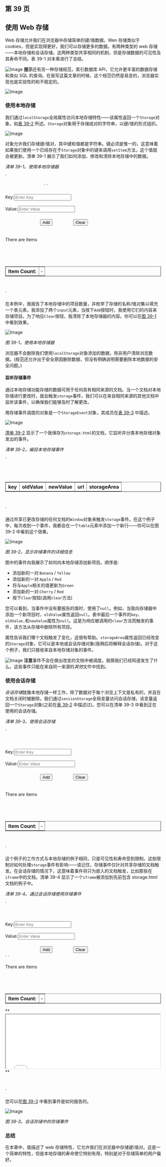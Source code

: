 ## 第 39 页

## 使用 Web 存储

Web 存储允许我们在浏览器中存储简单的键/值数据。Wen 存储类似于 cookies，但是实现得更好，我们可以存储更多的数据。有两种类型的 web 存储——本地存储和会话存储。这两种类型共享相同的机制，但是存储数据的可见性及其寿命不同。表 39-1 对本章进行了总结。

![Image](images/square.jpg) **提示**还有另一种存储规范，索引数据库 API，它允许更丰富的数据存储和类似 SQL 的查询。在我写这篇文章的时候，这个规范仍然是易变的，浏览器实现也是实验性的和不稳定的。

![Image](images/t3901.jpg)

### 使用本地存储

我们通过`localStorage`全局属性访问本地存储特性——该属性返回一个`Storage`对象，如[表 39-2](#tab_39_2) 所述。`Storage`对象用于存储成对的字符串，以键/值的形式组织。

![Image](images/t3902.jpg)

对象允许我们存储键/值对，其中键和值都是字符串。键必须是惟一的，这意味着如果我们使用一个已经存在于`Storage`对象中的键来调用`setItem`方法，这个值就会被更新。清单 39-1 展示了我们如何添加、修改和清除本地存储中的数据。

*清单 39-1。使用本地存储器*

`<!DOCTYPE HTML>
<html>
    <head>
        <title>Example</title>
        <style>
            body > * {float: left;}
            table {border-collapse: collapse; margin-left: 50px}
            th, td {padding: 4px;}
            th {text-align: right;}
            input {border: thin solid black; padding: 2px;}
            label {min-width: 50px; display: inline-block; text-align: right;}
            #countmsg, #buttons {margin-left: 50px; margin-top: 5px; margin-bottom: 5px;}
        </style>
    </head>
    <body>` `        <div>
            <div><label>Key:</label><input id="key" placeholder="Enter Key"/></div>
            <div><label>Value:</label><input id="value" placeholder="Enter Value"/></div>
            <div id="buttons">
                <button id="add">Add</button>
                <button id="clear">Clear</button>
            </div>
            <p id="countmsg">There are <span id="count"></span> items</p>
        </div>

        <table id="data" border="1">
            <tr><th>Item Count:</th><td id="count">-</td></tr>
        </table>

        <script>
            displayData();

            var buttons = document.getElementsByTagName("button");
            for (var i = 0; i < buttons.length; i++) {
                buttons[i].onclick = handleButtonPress;
            }

            function handleButtonPress(e) {
                switch (e.target.id) {
                    case 'add':
                        var key = document.getElementById("key").value;
                        var value = document.getElementById("value").value;
                        **localStorage.setItem(key, value);**
                        break;
                    case 'clear':
**                        localStorage.clear();**
                        break;
                }
                displayData();
            }

            function displayData() {
                var tableElem = document.getElementById("data");
                tableElem.innerHTML = "";
                **var itemCount = localStorage.length;**
                document.getElementById("count").innerHTML = itemCount;
                for (var i = 0; i < itemCount; i++) {
                    **var key = localStorage.key(i);**
                    **var val = localStorage[key];**
                    tableElem.innerHTML += "<tr><th>" + key + ":</th><td>"
                        + val + "</td></tr>";
                }
            }
        </script>
    </body>
</html>`

在本例中，我报告了本地存储中的项目数量，并枚举了存储的名称/值对集以填充一个表元素。我添加了两个`input`元素，当按下`Add`按钮时，我使用它们的内容来存储项目。为了响应`Clear`按钮，我清除了本地存储器的内容。你可以在[图 39-1](#fig_39_1) 中看到效果。

![Image](images/3901.jpg)

*图 39-1。使用本地存储器*

浏览器不会删除我们使用`localStorage`对象添加的数据，除非用户清除浏览数据。(规范还允许出于安全原因删除数据，但没有明确说明需要删除本地数据的安全问题。)

#### 监听存储事件

通过本地存储功能存储的数据可用于任何具有相同来源的文档。当一个文档对本地存储进行更改时，就会触发`storage`事件，我们可以在来自相同来源的其他文档中监听该事件，以确保我们能够及时了解更改。

用存储事件调度的对象是一个`StorageEvent`对象，其成员在[表 39-3](#tab_39_3) 中描述。

![Image](images/t3903.jpg)

[清单 39-2](#list_39_2) 显示了一个我保存为`storage.html`的文档，它监听并分类本地存储对象发出的事件。

*清单 39-2。编目本地存储事件*

`<!DOCTYPE HTML>
<html>
    <head>
        <title>Storage</title>
        <style>
            table {border-collapse: collapse;}
            th, td {padding: 4px;}
        </style>
    </head>
    <body>
        <table id="data" border="1">
            <tr>
                <th>key</th>
                <th>oldValue</th>
                <th>newValue</th>
                <th>url</th>
                <th>storageArea</th>
            </tr>
        </table>
        <script>
            var tableElem = document.getElementById("data");

**            window.onstorage = handleStorage;**

**            function handleStorage(e) {**
**                var row = "<tr>";**
**                row += "<td>" + e.key + "</td>";**
**                row += "<td>" + e.oldValue + "</td>";**
**                row += "<td>" + e.newValue + "</td>";**
**                row += "<td>" + e.url + "</td>";**
**                row += "<td>" + (e.storageArea == localStorage) + "</td></tr>";**
**                tableElem.innerHTML += row;**
**            };**
        </script>
    </body>
</html>`

通过共享已更改存储的任何文档的`Window`对象来触发`storage`事件。在这个例子中，每次收到一个事件，我都会在一个`table`元素中添加一个新行——你可以在图 39-2 中看到这个效果。

![Image](images/3902.jpg)

*图 39-2。显示存储事件的详细信息*

图中的事件向我展示了如何向本地存储添加新项目。顺序是:

*   添加新的一对:`Banana` / `Yellow`
*   添加新的一对:`Apple` / `Red`
*   将与`Apple`相关的值更新为`Green`
*   添加新的一对:`Cherry` / `Red`
*   按下`Clear`按钮(调用`clear`方法)

您可以看到，当事件中没有要报告的值时，使用了`null`。例如，当我向存储器中添加一个新项目时，`oldValue`属性返回`null`。表中最后一个事件的`key`、`oldValue,`和`newValue`属性为`null`。这是为响应被调用的`clear`方法而触发的事件，该方法从存储中删除所有项目。

属性告诉我们哪个文档触发了变化，这很有帮助。`storageArea`属性返回已经改变的`Storage`对象，它可以是本地或会话存储对象(我稍后将解释会话存储)。对于这个例子，我们只接收来自本地存储对象的事件。

![Image](images/square.jpg) **注意**事件不会在做出改变的文档中被调度。我猜我们已经知道发生了什么。这些事件只能在来自同一来源的*其他*文件中找到。

### 使用会话存储

*会话存储*就像本地存储一样工作，除了数据对于每个浏览上下文是私有的，并且在文档关闭时被删除。我们通过`sessionStorage`全局变量访问会话存储，该变量返回一个`Storage`对象(之前在[表 39-2](#tab_39_2) 中描述过)。您可以在清单 39-3 中看到正在使用的会话存储。

*清单 39-3。使用会话存储*

`<!DOCTYPE HTML>
<html>
    <head>
        <title>Example</title>
        <style>
            body > * {float: left;}
            table {border-collapse: collapse; margin-left: 50px}
            th, td {padding: 4px;}
            th {text-align: right;}
            input {border: thin solid black; padding: 2px;}
            label {min-width: 50px; display: inline-block; text-align: right;}
            #countmsg, #buttons {margin-left: 50px; margin-top: 5px; margin-bottom: 5px;}
        </style>
    </head>
    <body>
        <div>
            <div><label>Key:</label><input id="key" placeholder="Enter Key"/></div>
            <div><label>Value:</label><input id="value" placeholder="Enter Value"/></div>
            <div id="buttons">
                <button id="add">Add</button>
                <button id="clear">Clear</button>
            </div>
            <p id="countmsg">There are <span id="count"></span> items</p>
        </div>

        <table id="data" border="1">
            <tr><th>Item Count:</th><td id="count">-</td></tr>
        </table>

        <script>
            displayData();

            var buttons = document.getElementsByTagName("button");
            for (var i = 0; i < buttons.length; i++) {
                buttons[i].onclick = handleButtonPress;
            }

            function handleButtonPress(e) {
                switch (e.target.id) {
                    case 'add':
                        var key = document.getElementById("key").value;
                        var value = document.getElementById("value").value;
**                        sessionStorage.setItem(key, value);**
                        break;
                    case 'clear':
**                        sessionStorage.clear();**` `                        break;
                }
                displayData();
            }

            function displayData() {
                var tableElem = document.getElementById("data");
                tableElem.innerHTML = "";
**                var itemCount = sessionStorage.length;**
                document.getElementById("count").innerHTML = itemCount;
                for (var i = 0; i < itemCount; i++) {
**                    var key = sessionStorage.key(i);**
**                    var val = sessionStorage[key];**
                    tableElem.innerHTML += "<tr><th>" + key + ":</th><td>"
                        + val + "</td></tr>";
                }
            }
        </script>
    </body>
</html>`

这个例子的工作方式与本地存储的例子相同，只是可见性和寿命受到限制。这些限制对如何处理`storage`事件有影响——请记住，存储事件仅针对共享存储的文档触发。在会话存储的情况下，这意味着事件将只为嵌入的文档触发，比如那些在`iframe`中的文档。清单 39-4 显示了一个`iframe`被添加到先前包含 storage.html 文档的例子中。

*清单 39-4。通过会话存储使用存储事件*

`<!DOCTYPE HTML>
<html>
    <head>
        <title>Example</title>
        <style>
            body > * {float: left;}
            table {border-collapse: collapse; margin-left: 50px}
            th, td {padding: 4px;}
            th {text-align: right;}
            input {border: thin solid black; padding: 2px;}
            label {min-width: 50px; display: inline-block; text-align: right;}
            #countmsg, #buttons {margin-left: 50px; margin-top: 5px; margin-bottom: 5px;}
            iframe {clear: left;}
        </style>
    </head>
    <body>
        <div>
            <div><label>Key:</label><input id="key" placeholder="Enter Key"/></div>
            <div><label>Value:</label><input id="value" placeholder="Enter Value"/></div>
            <div id="buttons">
                <button id="add">Add</button>
                <button id="clear">Clear</button>
            </div>` `            <p id="countmsg">There are <span id="count"></span> items</p>
        </div>

        <table id="data" border="1">
            <tr><th>Item Count:</th><td id="count">-</td></tr>
        </table>

**        <iframe src="storage.html" width="500" height="175"></iframe>**

        <script>
            displayData();

            var buttons = document.getElementsByTagName("button");
            for (var i = 0; i < buttons.length; i++) {
                buttons[i].onclick = handleButtonPress;
            }

            function handleButtonPress(e) {
                switch (e.target.id) {
                    case 'add':
                        var key = document.getElementById("key").value;
                        var value = document.getElementById("value").value;
                        sessionStorage.setItem(key, value);
                        break;
                    case 'clear':
                        sessionStorage.clear();
                        break;
                }
                displayData();
            }

            function displayData() {
                var tableElem = document.getElementById("data");
                tableElem.innerHTML = "";
                var itemCount = sessionStorage.length;
                document.getElementById("count").innerHTML = itemCount;
                for (var i = 0; i < itemCount; i++) {
                    var key = sessionStorage.key(i);
                    var val = sessionStorage[key];
                    tableElem.innerHTML += "<tr><th>" + key + ":</th><td>"
                        + val + "</td></tr>";
                }
            }
        </script>
    </body>
</html>`

您可以在[图 39-3](#fig_39_3) 中看到事件是如何报告的。

![Image](images/3903.jpg)

*图 39-3。会话存储中的存储事件*

### 总结

在本章中，我描述了 web 存储特性，它允许我们在浏览器中存储键/值对。这是一个简单的特性，但是本地存储的寿命使它特别有用，特别是对于存储简单的用户偏好。